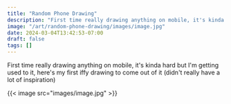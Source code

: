 ```yaml
---
title: "Random Phone Drawing"
description: "First time really drawing anything on mobile, it's kinda hard but I'm getting used to it, here's my first iffy drawing to come out of it (didn't really have a lot of inspiration)"
image: "/art/random-phone-drawing/images/image.jpg"
date: 2024-03-04T13:42:53-07:00
draft: false
tags: []
---
```


First time really drawing anything on mobile, it's kinda hard but I'm getting used to it, here's my first iffy drawing to come out of it (didn't really have a lot of inspiration)

{{< image src="images/image.jpg" >}}